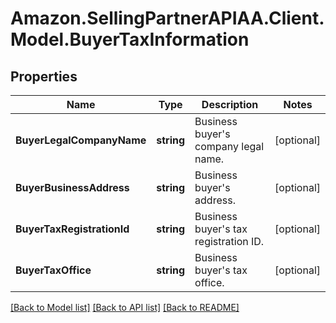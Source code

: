 # Amazon.SellingPartnerAPIAA.Client.Model.BuyerTaxInformation
## Properties

Name | Type | Description | Notes
------------ | ------------- | ------------- | -------------
**BuyerLegalCompanyName** | **string** | Business buyer&#39;s company legal name. | [optional] 
**BuyerBusinessAddress** | **string** | Business buyer&#39;s address. | [optional] 
**BuyerTaxRegistrationId** | **string** | Business buyer&#39;s tax registration ID. | [optional] 
**BuyerTaxOffice** | **string** | Business buyer&#39;s tax office. | [optional] 

[[Back to Model list]](../README.md#documentation-for-models) [[Back to API list]](../README.md#documentation-for-api-endpoints) [[Back to README]](../README.md)

